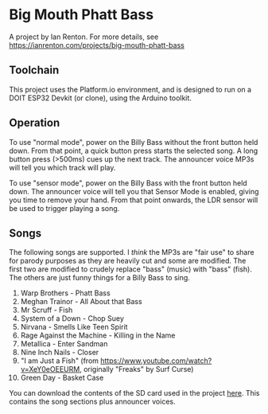# Big Mouth Phatt Bass

A project by Ian Renton. For more details, see https://ianrenton.com/projects/big-mouth-phatt-bass

## Toolchain

This project uses the Platform.io environment, and is designed to run on a DOIT ESP32 Devkit (or clone), using the Arduino toolkit.

## Operation

To use "normal mode", power on the Billy Bass without the front button held down. From that point, a quick button press starts the selected song. A long button press (>500ms) cues up the next track. The announcer voice MP3s will tell you which track will play.

To use "sensor mode", power on the Billy Bass with the front button held down. The announcer voice will tell you that Sensor Mode is enabled, giving you time to remove your hand. From that point onwards, the LDR sensor will be used to trigger playing a song.

## Songs

The following songs are supported. I *think* the MP3s are "fair use" to share for parody purposes as they are heavily cut and some are modified. The first two are modified to crudely replace "bass" (music) with "bass" (fish). The others are just funny things for a Billy Bass to sing.

1. Warp Brothers - Phatt Bass
2. Meghan Trainor - All About that Bass
3. Mr Scruff - Fish
4. System of a Down - Chop Suey
5. Nirvana - Smells Like Teen Spirit
6. Rage Against the Machine - Killing in the Name
7. Metallica - Enter Sandman
8. Nine Inch Nails - Closer
9. "I am Just a Fish" (from https://www.youtube.com/watch?v=XeY0eOEEURM, originally "Freaks" by Surf Curse)
10. Green Day - Basket Case

You can download the contents of the SD card used in the project [here](https://ianrenton.com/projects/big-mouth-phatt-bass/sdcard.zip). This contains the song sections plus announcer voices.
